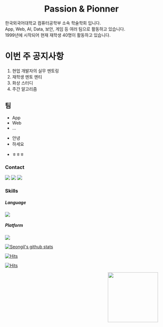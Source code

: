 
<!-- <p align="center"><img src="top.png"></p> -->
<h1 align='center'> Passion & Pionner</h1>
한국외국어대학교 컴퓨터공학부 소속 학술학회 입니다.<br>
App, Web, AI, Data, 보안, 게임 등 여러 팀으로 활동하고 있습니다.<br>
1999년에 시작되어 현재 재학생 40명이 활동하고 있습니다.<br>

# 이번 주 공지사항
1. 현업 개발자의 실무 멘토링
2. 재학생 멘토 멘티
3. 화상 스터디
4. 주간 알고리즘
## 팀
- App
- Web
- ...
* 안녕
* 하세요 
+ ㅎㅎㅎ
 
### Contact
<a href="tjddlf101@gmail.com" target="_blank"><img src="https://img.shields.io/badge/Gmail-EA4335?style=flat-square&logo=Gmail&logoColor=white"/></a>
<a href="https://www.linkedin.com/in/seongil-heo-5469aa1b3/" target="_blank"><img src="https://img.shields.io/badge/LinkedIn-0A66C2?style=flat-square&logo=Linkedin&logoColor=white"/></a>
<a href="https://www.instagram.com/heoseongil2546/" target="_blank"><img src="https://img.shields.io/badge/Instagram-E4405F?style=flat-square&logo=Instagram&logoColor=white"/></a>
### Skills
##### Language
<p>
  <img src="https://img.shields.io/badge/C-A8B9CC?style=flat-square&logo=C&logoColor=white"/>
</p>

##### Platform
<p>
  <img src="https://img.shields.io/badge/aws-232F3E?style=flat-square&logo=AmazonAWS&logoColor=white"/>  
</p>

<!-- <div id="main" align="center">
    <img 
        src="https://github-readme-stats.vercel.app/api?username=SeongilHeo&show_icons=true&theme=tokyonight&count_private=true&include_all_commits=true"
        style="height: auto; margin-left: 20px; margin-right: 20px; padding: 10px;"/>
</div> -->

[![Seongil's github stats](https://github-readme-stats.vercel.app/api?username=SeongilHeo)](https://github.com/anuraghazra/github-readme-stats)


[![Hits](https://hits.seeyoufarm.com/api/count/incr/badge.svg?url=https%3A%2F%2Fgithub.com%2FSeongilHeo&count_bg=%23EB8B10&title_bg=%23684327&icon=&icon_color=%23E7E7E7&title=VISIT&edge_flat=false)](https://github.com/SeongilHeo)


[![Hits](https://hits.seeyoufarm.com/api/count/incr/badge.svg?url=https%3A%2F%2Fgithub.com%2FSeongilHeo%2Fhit-counter&count_bg=%2379C83D&title_bg=%23555555&icon=&icon_color=%23E7E7E7&title=hits&edge_flat=false)](https://hits.seeyoufarm.com)

<img align='right' src="https://github-readme-stats.vercel.app/api?username=tjddlf101" height="165">
<!--
**SeongilHeo/SeongilHeo** is a ✨ _special_ ✨ repository because its `README.md` (this file) appears on your GitHub profile.

Here are some ideas to get you started:


- 🔭 I’m currently working on ...
- 🌱 I’m currently learning ...
- 👯 I’m looking to collaborate on ...
- 🤔 I’m looking for help with ...
- 💬 Ask me about ...
- 📫 How to reach me: ...
- 😄 Pronouns: ...
- ⚡ Fun fact: ...
-->

